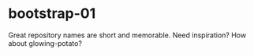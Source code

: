 # bootstrap-01
Great repository names are short and memorable. Need inspiration? How about glowing-potato?
